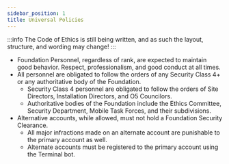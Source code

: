 ```yaml
---
sidebar_position: 1
title: Universal Policies
---
```


:::info
The Code of Ethics is still being written, and as such the layout, structure, and wording may change!
:::

- Foundation Personnel, regardless of rank, are expected to maintain good behavior. Respect, professionalism, and good conduct at all times.
- All personnel are obligated to follow the orders of any Security Class 4+ or any authoritative body of the Foundation.
    - Security Class 4 personnel are obligated to follow the orders of Site Directors, Installation Directors, and O5 Councilors. 
    - Authoritative bodies of the Foundation include the Ethics Committee, Security Department, Mobile Task Forces, and their subdivisions.
- Alternative accounts, while allowed, must not hold a Foundation Security Clearance.
    - All major infractions made on an alternate account are punishable to the primary account as well. 
    - Alternate accounts must be registered to the primary account using the Terminal bot. 

